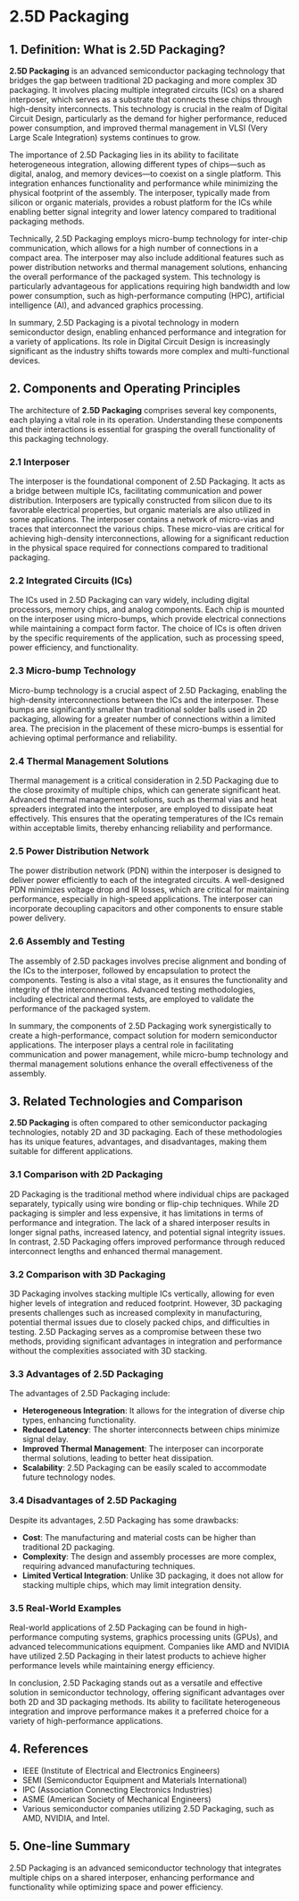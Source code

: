 # 2.5D Packaging

## 1. Definition: What is **2.5D Packaging**?
**2.5D Packaging** is an advanced semiconductor packaging technology that bridges the gap between traditional 2D packaging and more complex 3D packaging. It involves placing multiple integrated circuits (ICs) on a shared interposer, which serves as a substrate that connects these chips through high-density interconnects. This technology is crucial in the realm of Digital Circuit Design, particularly as the demand for higher performance, reduced power consumption, and improved thermal management in VLSI (Very Large Scale Integration) systems continues to grow.

The importance of 2.5D Packaging lies in its ability to facilitate heterogeneous integration, allowing different types of chips—such as digital, analog, and memory devices—to coexist on a single platform. This integration enhances functionality and performance while minimizing the physical footprint of the assembly. The interposer, typically made from silicon or organic materials, provides a robust platform for the ICs while enabling better signal integrity and lower latency compared to traditional packaging methods.

Technically, 2.5D Packaging employs micro-bump technology for inter-chip communication, which allows for a high number of connections in a compact area. The interposer may also include additional features such as power distribution networks and thermal management solutions, enhancing the overall performance of the packaged system. This technology is particularly advantageous for applications requiring high bandwidth and low power consumption, such as high-performance computing (HPC), artificial intelligence (AI), and advanced graphics processing.

In summary, 2.5D Packaging is a pivotal technology in modern semiconductor design, enabling enhanced performance and integration for a variety of applications. Its role in Digital Circuit Design is increasingly significant as the industry shifts towards more complex and multi-functional devices.

## 2. Components and Operating Principles
The architecture of **2.5D Packaging** comprises several key components, each playing a vital role in its operation. Understanding these components and their interactions is essential for grasping the overall functionality of this packaging technology.

### 2.1 Interposer
The interposer is the foundational component of 2.5D Packaging. It acts as a bridge between multiple ICs, facilitating communication and power distribution. Interposers are typically constructed from silicon due to its favorable electrical properties, but organic materials are also utilized in some applications. The interposer contains a network of micro-vias and traces that interconnect the various chips. These micro-vias are critical for achieving high-density interconnections, allowing for a significant reduction in the physical space required for connections compared to traditional packaging.

### 2.2 Integrated Circuits (ICs)
The ICs used in 2.5D Packaging can vary widely, including digital processors, memory chips, and analog components. Each chip is mounted on the interposer using micro-bumps, which provide electrical connections while maintaining a compact form factor. The choice of ICs is often driven by the specific requirements of the application, such as processing speed, power efficiency, and functionality.

### 2.3 Micro-bump Technology
Micro-bump technology is a crucial aspect of 2.5D Packaging, enabling the high-density interconnections between the ICs and the interposer. These bumps are significantly smaller than traditional solder balls used in 2D packaging, allowing for a greater number of connections within a limited area. The precision in the placement of these micro-bumps is essential for achieving optimal performance and reliability.

### 2.4 Thermal Management Solutions
Thermal management is a critical consideration in 2.5D Packaging due to the close proximity of multiple chips, which can generate significant heat. Advanced thermal management solutions, such as thermal vias and heat spreaders integrated into the interposer, are employed to dissipate heat effectively. This ensures that the operating temperatures of the ICs remain within acceptable limits, thereby enhancing reliability and performance.

### 2.5 Power Distribution Network
The power distribution network (PDN) within the interposer is designed to deliver power efficiently to each of the integrated circuits. A well-designed PDN minimizes voltage drop and IR losses, which are critical for maintaining performance, especially in high-speed applications. The interposer can incorporate decoupling capacitors and other components to ensure stable power delivery.

### 2.6 Assembly and Testing
The assembly of 2.5D packages involves precise alignment and bonding of the ICs to the interposer, followed by encapsulation to protect the components. Testing is also a vital stage, as it ensures the functionality and integrity of the interconnections. Advanced testing methodologies, including electrical and thermal tests, are employed to validate the performance of the packaged system.

In summary, the components of 2.5D Packaging work synergistically to create a high-performance, compact solution for modern semiconductor applications. The interposer plays a central role in facilitating communication and power management, while micro-bump technology and thermal management solutions enhance the overall effectiveness of the assembly.

## 3. Related Technologies and Comparison
**2.5D Packaging** is often compared to other semiconductor packaging technologies, notably 2D and 3D packaging. Each of these methodologies has its unique features, advantages, and disadvantages, making them suitable for different applications.

### 3.1 Comparison with 2D Packaging
2D Packaging is the traditional method where individual chips are packaged separately, typically using wire bonding or flip-chip techniques. While 2D packaging is simpler and less expensive, it has limitations in terms of performance and integration. The lack of a shared interposer results in longer signal paths, increased latency, and potential signal integrity issues. In contrast, 2.5D Packaging offers improved performance through reduced interconnect lengths and enhanced thermal management.

### 3.2 Comparison with 3D Packaging
3D Packaging involves stacking multiple ICs vertically, allowing for even higher levels of integration and reduced footprint. However, 3D packaging presents challenges such as increased complexity in manufacturing, potential thermal issues due to closely packed chips, and difficulties in testing. 2.5D Packaging serves as a compromise between these two methods, providing significant advantages in integration and performance without the complexities associated with 3D stacking.

### 3.3 Advantages of 2.5D Packaging
The advantages of 2.5D Packaging include:
- **Heterogeneous Integration**: It allows for the integration of diverse chip types, enhancing functionality.
- **Reduced Latency**: The shorter interconnects between chips minimize signal delay.
- **Improved Thermal Management**: The interposer can incorporate thermal solutions, leading to better heat dissipation.
- **Scalability**: 2.5D Packaging can be easily scaled to accommodate future technology nodes.

### 3.4 Disadvantages of 2.5D Packaging
Despite its advantages, 2.5D Packaging has some drawbacks:
- **Cost**: The manufacturing and material costs can be higher than traditional 2D packaging.
- **Complexity**: The design and assembly processes are more complex, requiring advanced manufacturing techniques.
- **Limited Vertical Integration**: Unlike 3D packaging, it does not allow for stacking multiple chips, which may limit integration density.

### 3.5 Real-World Examples
Real-world applications of 2.5D Packaging can be found in high-performance computing systems, graphics processing units (GPUs), and advanced telecommunications equipment. Companies like AMD and NVIDIA have utilized 2.5D Packaging in their latest products to achieve higher performance levels while maintaining energy efficiency.

In conclusion, 2.5D Packaging stands out as a versatile and effective solution in semiconductor technology, offering significant advantages over both 2D and 3D packaging methods. Its ability to facilitate heterogeneous integration and improve performance makes it a preferred choice for a variety of high-performance applications.

## 4. References
- IEEE (Institute of Electrical and Electronics Engineers)
- SEMI (Semiconductor Equipment and Materials International)
- IPC (Association Connecting Electronics Industries)
- ASME (American Society of Mechanical Engineers)
- Various semiconductor companies utilizing 2.5D Packaging, such as AMD, NVIDIA, and Intel.

## 5. One-line Summary
2.5D Packaging is an advanced semiconductor technology that integrates multiple chips on a shared interposer, enhancing performance and functionality while optimizing space and power efficiency.